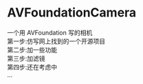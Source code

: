 # AVFoundationCamera
一个用 AVFoundation 写的相机</br>
第一步:仿写网上找到的一个开源项目</br>
第二步:加一些功能</br>
第三步:加滤镜</br>
第四步:还在考虑中</br>
...</br>

